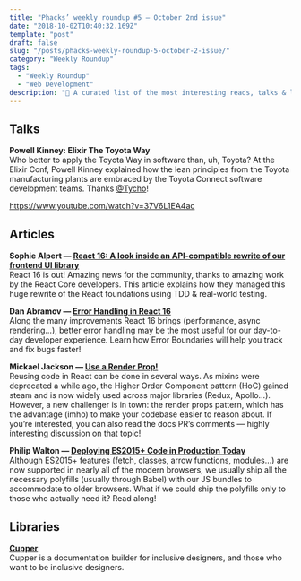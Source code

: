 ```yaml
---
title: "Phacks’ weekly roundup #5 — October 2nd issue"
date: "2018-10-02T10:40:32.169Z"
template: "post"
draft: false
slug: "/posts/phacks-weekly-roundup-5-october-2-issue/"
category: "Weekly Roundup"
tags:
  - "Weekly Roundup"
  - "Web Development"
description: "📖 A curated list of the most interesting reads, talks & libraries I stumbled upon last week."
---
```


## Talks

**Powell Kinney: Elixir The Toyota Way**<br />
Who better to apply the Toyota Way in software than, uh, Toyota? At the Elixir Conf, Powell Kinney explained how the lean principles from the Toyota manufacturing plants are embraced by the Toyota Connect software development teams. Thanks [@Tycho](https://twitter.com/TychoTa)!

https://www.youtube.com/watch?v=37V6L1EA4ac

## Articles

**Sophie Alpert — [React 16: A look inside an API-compatible rewrite of our frontend UI library](https://engineering.fb.com/web/react-16-a-look-inside-an-api-compatible-rewrite-of-our-frontend-ui-library/)**<br />
React 16 is out! Amazing news for the community, thanks to amazing work by the React Core developers. This article explains how they managed this huge rewrite of the React foundations using TDD & real-world testing.

**Dan Abramov — [Error Handling in React 16](https://reactjs.org/blog/2017/07/26/error-handling-in-react-16.html)**<br />
Along the many improvements React 16 brings (performance, async rendering…), better error handling may be the most useful for our day-to-day developer experience. Learn how Error Boundaries will help you track and fix bugs faster!

**Mickael Jackson — [Use a Render Prop!](https://cdb.reacttraining.com/use-a-render-prop-50de598f11ce)**<br />
Reusing code in React can be done in several ways. As mixins were deprecated a while ago, the Higher Order Component pattern (HoC) gained steam and is now widely used across major libraries (Redux, Apollo…). However, a new challenger is in town: the render props pattern, which has the advantage (imho) to make your codebase easier to reason about. If you’re interested, you can also read the docs PR’s comments — highly interesting discussion on that topic!

**Philip Walton — [Deploying ES2015+ Code in Production Today](https://philipwalton.com/articles/deploying-es2015-code-in-production-today/)**<br />
Although ES2015+ features (fetch, classes, arrow functions, modules…) are now supported in nearly all of the modern browsers, we usually ship all the necessary polyfills (usually through Babel) with our JS bundles to accommodate to older browsers. What if we could ship the polyfills only to those who actually need it? Read along!

## Libraries

**[Cupper](https://github.com/ThePacielloGroup/cupper)**<br />
Cupper is a documentation builder for inclusive designers, and those who want to be inclusive designers.
